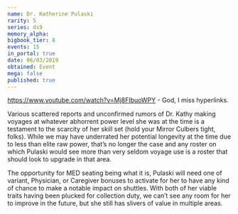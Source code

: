 ```yaml
---
name: Dr. Katherine Pulaski
rarity: 5
series: ds9
memory_alpha:
bigbook_tier: 8
events: 15
in_portal: true
date: 06/03/2019
obtained: Event
mega: false
published: true
---
```


https://www.youtube.com/watch?v=Mj8FIbuoWPY - God, I miss hyperlinks.

Various scattered reports and unconfirmed rumors of Dr. Kathy making voyages at whatever abhorrent power level she was at the time is a testament to the scarcity of her skill set (hold your Mirror Culbers tight, folks). While we may have underrated her potential longevity at the time due to less than elite raw power, that’s no longer the case and any roster on which Pulaski would see more than very seldom voyage use is a roster that should look to upgrade in that area.


The opportunity for MED seating being what it is, Pulaski will need one of variant, Physician, or Caregiver bonuses to activate for her to have any kind of chance to make a notable impact on shuttles. With both of her viable traits having been plucked for collection duty, we can’t see any room for her to improve in the future, but she still has slivers of value in multiple areas.
